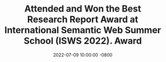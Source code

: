---
title: >-
    Attended and Won the Best Research Report Award at International Semantic Web Summer School (ISWS 2022).
    <span class="badge badge-pill badge-warning">Award</span>
date: 2022-07-09 10:00:00 -0800
---